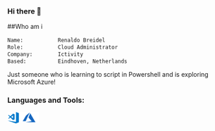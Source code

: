 ### Hi there 👋

<!--
**renaldo-b/renaldo-b** is a ✨ _special_ ✨ repository because its `README.md` (this file) appears on your GitHub profile.

Here are some ideas to get you started:

- 🔭 I’m currently working on ...
- 🌱 I’m currently learning ...
- 👯 I’m looking to collaborate on ...
- 🤔 I’m looking for help with ...
- 💬 Ask me about ...
- 📫 How to reach me: ...
- 😄 Pronouns: ...
- ⚡ Fun fact: ...
-->
##Who am i

    Name:           Renaldo Breidel
    Role:           Cloud Administrator
    Company:        Ictivity
    Based:          Eindhoven, Netherlands

Just someone who is learning to script in Powershell and is exploring Microsoft Azure!

### Languages and Tools:
[<img align="left" alt="Visual Studio Code" width="26px" src="https://raw.githubusercontent.com/github/explore/80688e429a7d4ef2fca1e82350fe8e3517d3494d/topics/visual-studio-code/visual-studio-code.png" />][VScode]

[<img align="left" alt="Azure" width="46px" src="https://raw.githubusercontent.com/renaldo-b/renaldo-b/main/Interests/azure.png" />][azure]





[VScode]: https://visualstudio.microsoft.com/
[azure]: https://azure.microsoft.com/
